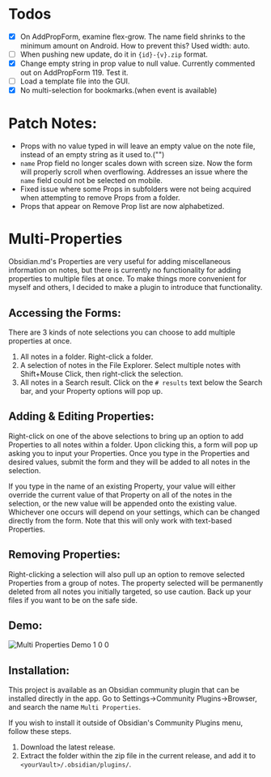 # Todos
- [x] On AddPropForm, examine flex-grow.  The name field shrinks to the minimum amount on Android.  How to prevent this?  Used width: auto.
- [ ] When pushing new update, do it in `{id}-{v}.zip` format.
- [x] Change empty string in prop value to null value.  Currently commented out on AddPropForm 119.  Test it.
- [ ] Load a template file into the GUI.
- [x] No multi-selection for bookmarks.(when event is available)

# Patch Notes:
- Props with no value typed in will leave an empty value on the note file, instead of an empty string as it used to.("")
- `name` Prop field no longer scales down with screen size.  Now the form will properly scroll when overflowing.  Addresses an issue where the `name` field could not be selected on mobile.
- Fixed issue where some Props in subfolders were not being acquired when attempting to remove Props from a folder.
- Props that appear on Remove Prop list are now alphabetized.

# Multi-Properties

Obsidian.md's Properties are very useful for adding miscellaneous information on notes, but there is currently no functionality for adding properties to multiple files at once.  To make things more convenient for myself and others, I decided to make a plugin to introduce that functionality.

## Accessing the Forms:
There are 3 kinds of note selections you can choose to add multiple properties at once.
  1. All notes in a folder.  Right-click a folder.
  2. A selection of notes in the File Explorer.  Select multiple notes with Shift+Mouse Click, then right-click the selection.
  3. All notes in a Search result.  Click on the `# results` text below the Search bar, and your Property options will pop up.



## Adding & Editing Properties:
Right-click on one of the above selections to bring up an option to add Properties to all notes within a folder. Upon clicking this, a form will pop up asking you to input your Properties.  Once you type in the Properties and desired values, submit the form and they will be added to all notes in the selection.

If you type in the name of an existing Property, your value will either override the current value of that Property on all of the notes in the selection, or the new value will be appended onto the existing value.  Whichever one occurs will depend on your settings, which can be changed directly from the form.  Note that this will only work with text-based Properties.

## Removing Properties:
Right-clicking a selection will also pull up an option to remove selected Properties from a group of notes. The property selected will be permanently deleted from all notes you initially targeted, so use caution.  Back up your files if you want to be on the safe side.

## Demo:

![Multi Properties Demo 1 0 0](https://github.com/fez-github/obsidian-multi-properties/assets/75589254/8483e98d-cc4f-4770-a0bf-7a5da2cab93d)


## Installation:

This project is available as an Obsidian community plugin that can be installed directly in the app.  Go to Settings->Community Plugins->Browser, and search the name `Multi Properties`.

If you wish to install it outside of Obsidian's Community Plugins menu, follow these steps.

1. Download the latest release.
2. Extract the folder within the zip file in the current release, and add it to `<yourVault>/.obsidian/plugins/`.
